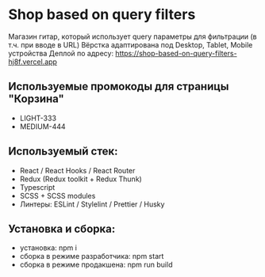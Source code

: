 # Shop based on query filters

Магазин гитар, который использует query параметры для фильтрации (в т.ч. при вводе в URL)
Вёрстка адаптирована под Desktop, Tablet, Mobile устройства
Деплой по адресу: https://shop-based-on-query-filters-hj8f.vercel.app

## Используемые промокоды для страницы "Корзина"

- LIGHT-333
- MEDIUM-444

## Используемый стек:

- React / React Hooks / React Router
- Redux (Redux toolkit + Redux Thunk)
- Typescript
- SCSS + SCSS modules
- Линтеры: ESLint / Stylelint / Prettier / Husky

## Установка и сборка:

- установка: npm i
- сборка в режиме разработчика: npm start
- сборка в режиме продакшена: npm run build
